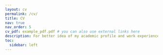 ```yaml
---
layout: cv
permalink: /cv/
title: CV
nav: true
nav_order: 5
cv_pdf: example_pdf.pdf # you can also use external links here
description: For better idea of my academic profile and work experience in the past, check the pdf.
toc:
  sidebar: left
---
```

